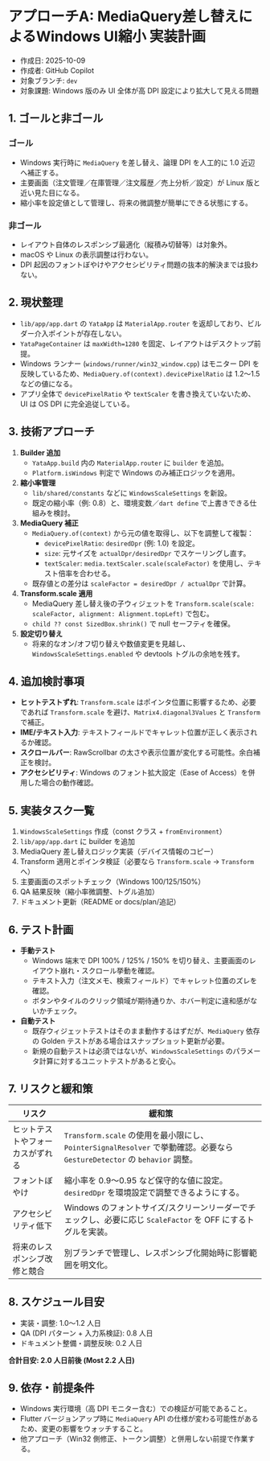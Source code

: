 # アプローチA: MediaQuery差し替えによるWindows UI縮小 実装計画

- 作成日: 2025-10-09
- 作成者: GitHub Copilot
- 対象ブランチ: `dev`
- 対象課題: Windows 版のみ UI 全体が高 DPI 設定により拡大して見える問題

## 1. ゴールと非ゴール
### ゴール
- Windows 実行時に `MediaQuery` を差し替え、論理 DPI を人工的に 1.0 近辺へ補正する。
- 主要画面（注文管理／在庫管理／注文履歴／売上分析／設定）が Linux 版と近い見た目になる。
- 縮小率を設定値として管理し、将来の微調整が簡単にできる状態にする。

### 非ゴール
- レイアウト自体のレスポンシブ最適化（縦積み切替等）は対象外。
- macOS や Linux の表示調整は行わない。
- DPI 起因のフォントぼやけやアクセシビリティ問題の抜本的解決までは扱わない。

## 2. 現状整理
- `lib/app/app.dart` の `YataApp` は `MaterialApp.router` を返却しており、ビルダー介入ポイントが存在しない。
- `YataPageContainer` は `maxWidth=1280` を固定、レイアウトはデスクトップ前提。
- Windows ランナー (`windows/runner/win32_window.cpp`) はモニター DPI を反映しているため、`MediaQuery.of(context).devicePixelRatio` は 1.2〜1.5 などの値になる。
- アプリ全体で `devicePixelRatio` や `textScaler` を書き換えていないため、UI は OS DPI に完全追従している。

## 3. 技術アプローチ
1. **Builder 追加**
   - `YataApp.build` 内の `MaterialApp.router` に `builder` を追加。
   - `Platform.isWindows` 判定で Windows のみ補正ロジックを適用。
2. **縮小率管理**
   - `lib/shared/constants` などに `WindowsScaleSettings` を新設。
   - 既定の縮小率（例: 0.8）と、環境変数／`dart define` で上書きできる仕組みを検討。
3. **MediaQuery 補正**
   - `MediaQuery.of(context)` から元の値を取得し、以下を調整して複製：
     - `devicePixelRatio`: `desiredDpr` (例: 1.0) を設定。
     - `size`: 元サイズを `actualDpr/desiredDpr` でスケーリングし直す。
     - `textScaler`: `media.textScaler.scale(scaleFactor)` を使用し、テキスト倍率を合わせる。
   - 既存値との差分は `scaleFactor = desiredDpr / actualDpr` で計算。
4. **Transform.scale 適用**
   - MediaQuery 差し替え後の子ウィジェットを `Transform.scale(scale: scaleFactor, alignment: Alignment.topLeft)` で包む。
   - `child ?? const SizedBox.shrink()` で null セーフティを確保。
5. **設定切り替え**
   - 将来的なオン/オフ切り替えや数値変更を見越し、`WindowsScaleSettings.enabled` や devtools トグルの余地を残す。

## 4. 追加検討事項
- **ヒットテストずれ**: `Transform.scale` はポインタ位置に影響するため、必要であれば `Transform.scale` を避け、`Matrix4.diagonal3Values` と `Transform` で補正。
- **IME/テキスト入力**: テキストフィールドでキャレット位置が正しく表示されるか確認。
- **スクロールバー**: RawScrollbar の太さや表示位置が変化する可能性。余白補正を検討。
- **アクセシビリティ**: Windows のフォント拡大設定（Ease of Access）を併用した場合の動作確認。

## 5. 実装タスク一覧
1. `WindowsScaleSettings` 作成（const クラス + `fromEnvironment`）
2. `lib/app/app.dart` に builder を追加
3. MediaQuery 差し替えロジック実装（デバイス情報のコピー）
4. Transform 適用とポインタ検証（必要なら `Transform.scale` → `Transform` へ）
5. 主要画面のスポットチェック（Windows 100/125/150%）
6. QA 結果反映（縮小率微調整、トグル追加）
7. ドキュメント更新（README or docs/plan/追記）

## 6. テスト計画
- **手動テスト**
  - Windows 端末で DPI 100% / 125% / 150% を切り替え、主要画面のレイアウト崩れ・スクロール挙動を確認。
  - テキスト入力（注文メモ、検索フィールド）でキャレット位置のズレを確認。
  - ボタンやタイルのクリック領域が期待通りか、ホバー判定に違和感がないかチェック。
- **自動テスト**
  - 既存ウィジェットテストはそのまま動作するはずだが、`MediaQuery` 依存の Golden テストがある場合はスナップショット更新が必要。
  - 新規の自動テストは必須ではないが、`WindowsScaleSettings` のパラメータ計算に対するユニットテストがあると安心。

## 7. リスクと緩和策
| リスク | 緩和策 |
| --- | --- |
| ヒットテストやフォーカスがずれる | `Transform.scale` の使用を最小限にし、`PointerSignalResolver` で挙動確認。必要なら `GestureDetector` の `behavior` 調整。 |
| フォントぼやけ | 縮小率を 0.9〜0.95 など保守的な値に設定。`desiredDpr` を環境設定で調整できるようにする。 |
| アクセシビリティ低下 | Windows のフォントサイズ/スクリーンリーダーでチェックし、必要に応じ `ScaleFactor` を OFF にするトグルを実装。 |
| 将来のレスポンシブ改修と競合 | 別ブランチで管理し、レスポンシブ化開始時に影響範囲を明文化。 |

## 8. スケジュール目安
- 実装・調整: 1.0〜1.2 人日
- QA (DPI パターン + 入力系検証): 0.8 人日
- ドキュメント整備・調整反映: 0.2 人日

**合計目安: 2.0 人日前後 (Most 2.2 人日)**

## 9. 依存・前提条件
- Windows 実行環境（高 DPI モニター含む）での検証が可能であること。
- Flutter バージョンアップ時に `MediaQuery` API の仕様が変わる可能性があるため、変更の影響をウォッチすること。
- 他アプローチ（Win32 側修正、トークン調整）と併用しない前提で作業する。
